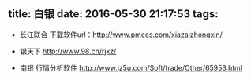 title: 白银
date: 2016-05-30 21:17:53
tags:
---

- 长江联合
下载软件url：http://www.pmecs.com/xiazaizhongxin/
- 银天下
http://www.98.cn/rjxz/

- 南银 行情分析软件
http://www.jz5u.com/Soft/trade/Other/65953.html
